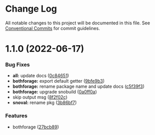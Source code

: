 # Change Log

All notable changes to this project will be documented in this file.
See [Conventional Commits](https://conventionalcommits.org) for commit guidelines.

# 1.1.0 (2022-06-17)

### Bug Fixes

- **all:** update docs ([0c84651](https://github.com/snomiao/js/commit/0c84651ebba4a14fcb105611ddeb7a51ff887a36))
- **bothforage:** export default getter ([9bfe9b3](https://github.com/snomiao/js/commit/9bfe9b367a9ba91f63f374f23322ceeed45bab26))
- **bothforage:** rename package name and update docs ([c5f39f3](https://github.com/snomiao/js/commit/c5f39f32cd304a16bf10d517a7800a19093e01ae))
- **bothforage:** upgrade snobuild ([0a0ff0a](https://github.com/snomiao/js/commit/0a0ff0ac2b3f8852aeda483639a508fe9b9139a9))
- skip output msg ([8f2f02c](https://github.com/snomiao/js/commit/8f2f02caeccad5a714ac9da2c06455c18c371d48))
- **snoval:** rename pkg ([3b86bf7](https://github.com/snomiao/js/commit/3b86bf7dfba2c0630eabe6a7fc1edce9de03066b))

### Features

- bothforage ([27bcb89](https://github.com/snomiao/js/commit/27bcb89e5f85ca9031c90c303de6958c359af46b))
